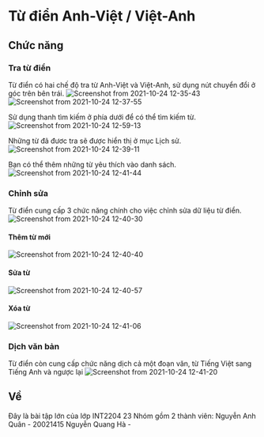 # **Từ điển Anh-Việt / Việt-Anh**

## Chức năng

### Tra từ điển
Từ điển có hai chế độ tra từ Anh-Việt và Việt-Anh, sử dụng nút chuyển đổi ở góc trên bên trái.
![Screenshot from 2021-10-24 12-35-43](https://user-images.githubusercontent.com/78075693/138582815-0a430ebb-325a-42d3-bf1a-7dc829a301ce.png)
![Screenshot from 2021-10-24 12-37-55](https://user-images.githubusercontent.com/78075693/138582828-738eecc3-b1f9-474c-a6ff-69ac511161eb.png)

Sử dụng thanh tìm kiếm ở phía dưới để có thể tìm kiếm từ.
![Screenshot from 2021-10-24 12-59-13](https://user-images.githubusercontent.com/78075693/138582856-bb616380-9cb4-45d2-94bd-b4a45996c185.png)

Những từ đã đươc tra sẽ được hiển thị ở mục Lịch sử.
![Screenshot from 2021-10-24 12-39-11](https://user-images.githubusercontent.com/78075693/138582877-10e648f9-571f-433e-a1a8-680b330f045b.png)

Bạn có thể thêm những từ yêu thích vào danh sách.
![Screenshot from 2021-10-24 12-41-44](https://user-images.githubusercontent.com/78075693/138582912-2cd167e7-ad5b-4cc7-bcf7-b605f0fb0239.png)

### Chỉnh sửa

Từ điển cung cấp 3 chức năng chính cho việc chỉnh sửa dữ liệu từ điển.
![Screenshot from 2021-10-24 12-40-30](https://user-images.githubusercontent.com/78075693/138582925-fdb5f65c-cabb-4c85-a494-547fc479c908.png)

#### Thêm từ mới

![Screenshot from 2021-10-24 12-40-40](https://user-images.githubusercontent.com/78075693/138582942-c5c1f014-f20a-4dc9-8a5c-2e83df139bd2.png)

#### Sửa từ

![Screenshot from 2021-10-24 12-40-57](https://user-images.githubusercontent.com/78075693/138582959-fea41584-be1a-42bc-956a-b0eea721d2cc.png)

#### Xóa từ

![Screenshot from 2021-10-24 12-41-06](https://user-images.githubusercontent.com/78075693/138582968-98292bfa-2441-4892-be43-af20318c5cfe.png)

### Dịch văn bản

Từ điển còn cung cấp chức năng dịch cả một đoạn văn, từ Tiếng Việt sang Tiếng Anh và ngược lại
![Screenshot from 2021-10-24 12-41-20](https://user-images.githubusercontent.com/78075693/138582994-048408fc-65d3-482c-9d10-845ea4bb1ce8.png)

## Về
Đây là bài tập lớn của lớp INT2204 23
Nhóm gồm 2 thành viên:
  Nguyễn Anh Quân - 20021415
  Nguyễn Quang Hà - 
